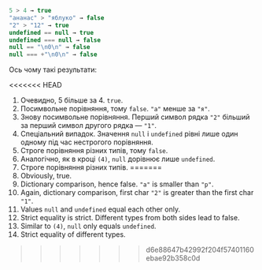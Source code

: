 

```js no-beautify
5 > 4 → true
"ананас" > "яблуко" → false
"2" > "12" → true
undefined == null → true
undefined === null → false
null == "\n0\n" → false
null === +"\n0\n" → false
```

Ось чому такі результати:

<<<<<<< HEAD
1. Очевидно, 5 більше за 4. `true`.
2. Посимвольне порівняння, тому `false`. `"а"` менше за `"я"`.
3. Знову посимвольне порівняння. Перший символ рядка `"2"` більший за перший символ другого рядка — `"1"`.
4. Спеціальний випадок. Значення `null` і `undefined` рівні лише один одному під час нестрогого порівняння.
5. Строге порівняння різних типів, тому `false`.
6. Аналогічно, як в кроці `(4)`, `null` дорівнює лише `undefined`.
7. Строге порівняння різних типів.
=======
1. Obviously, true.
2. Dictionary comparison, hence false. `"a"` is smaller than `"p"`.
3. Again, dictionary comparison, first char `"2"` is greater than the first char `"1"`.
4. Values `null` and `undefined` equal each other only.
5. Strict equality is strict. Different types from both sides lead to false.
6. Similar to `(4)`, `null` only equals `undefined`.
7. Strict equality of different types.
>>>>>>> d6e88647b42992f204f57401160ebae92b358c0d
